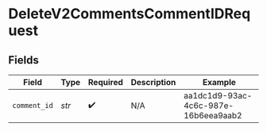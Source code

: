 # DeleteV2CommentsCommentIDRequest


## Fields

| Field                                | Type                                 | Required                             | Description                          | Example                              |
| ------------------------------------ | ------------------------------------ | ------------------------------------ | ------------------------------------ | ------------------------------------ |
| `comment_id`                         | *str*                                | :heavy_check_mark:                   | N/A                                  | aa1dc1d9-93ac-4c6c-987e-16b6eea9aab2 |